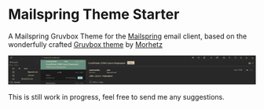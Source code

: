 # Mailspring Theme Starter

A Mailspring Gruvbox Theme for
the [Mailspring](http://www.getmailspring.com/) email client, based on the wonderfully crafted [Gruvbox theme](https://github.com/morhetz/gruvbox) by [Morhetz](https://github.com/morhetz)


<img src="https://raw.githubusercontent.com/tluijken/Mailspring-Gruvbox-Theme/master/screenshot/gruv-theme.png" />

This is still work in progress, feel free to send me any suggestions.